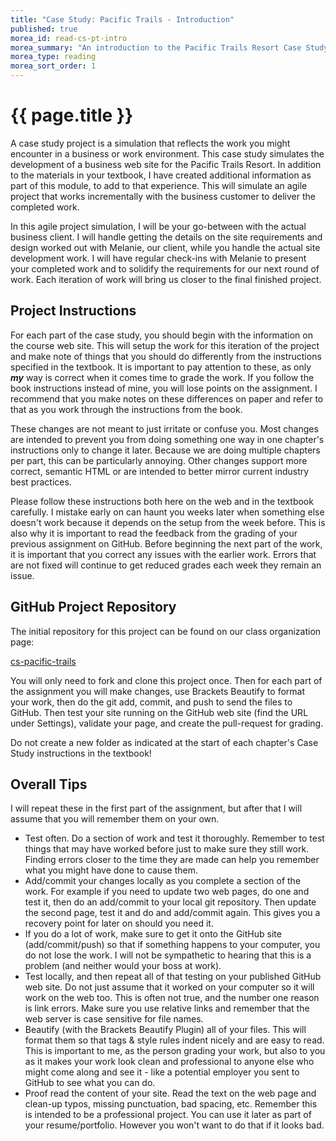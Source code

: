 ```yaml
---
title: "Case Study: Pacific Trails - Introduction"
published: true
morea_id: read-cs-pt-intro
morea_summary: "An introduction to the Pacific Trails Resort Case Study."
morea_type: reading
morea_sort_order: 1
---
```


# {{ page.title }}
A case study project is a simulation that reflects the work you might encounter in a business or work environment.  This case study simulates the development of a business web site for the Pacific Trails Resort.  In addition to the materials in your textbook, I have created additional information as part of this module, to add to that experience.  This will simulate an agile project that works incrementally with the business customer to deliver the completed work.  

In this agile project simulation, I will be your go-between with the actual business client.  I will handle getting the details on the site requirements and design worked out with Melanie, our client, while you handle the actual site development work. I will have regular check-ins with Melanie to present your completed work and to solidify the requirements for our next round of work. Each iteration of work will bring us closer to the final finished project.

## Project Instructions
For each part of the case study, you should begin with the information on the course web site.  This will setup the work for this iteration of the project and make note of things that you should do differently from the instructions specified in the textbook. It is important to pay attention to these, as only *__my__* way is correct when it comes time to grade the work.  If you follow the book instructions instead of mine, you will lose points on the assignment. I recommend that you make notes on these differences on paper and refer to that as you work through the instructions from the book.

These changes are not meant to just irritate or confuse you. Most changes are intended to prevent you from doing something one way in one chapter's instructions only to change it later. Because we are doing multiple chapters per part, this can be particularly annoying.  Other changes support more correct, semantic HTML or are intended to better mirror current industry best practices.

Please follow these instructions both here on the web and in the textbook carefully.  I mistake early on can haunt you weeks later when something else doesn't work because it depends on the setup from the week before. This is also why it is important to read the feedback from the grading of your previous assignment on GitHub. Before beginning the next part of the work, it is important that you correct any issues with the earlier work.  Errors that are not fixed will continue to get reduced grades each week they remain an issue.

## GitHub Project Repository
The initial repository for this project can be found on our class organization page:

[cs-pacific-trails](https://github.com/htc-ccis1301/cs-pacific-trails)

You will only need to fork and clone this project once.  Then for each part of the assignment you will make changes, use Brackets Beautify to format your work, then do the git add, commit, and push to send the files to GitHub.  Then test your site running on the GitHub web site (find the URL under Settings), validate your page, and create the pull-request for grading.

Do not create a new folder as indicated at the start of each chapter's Case Study instructions in the textbook!

## Overall Tips
I will repeat these in the first part of the assignment, but after that I will assume that you will remember them on your own.  

- Test often.  Do a section of work and test it thoroughly.  Remember to test things that may have worked before just to make sure they still work. Finding errors closer to the time they are made can help you remember what you might have done to cause them.
- Add/commit your changes locally as you complete a section of the work.  For example if you need to update two web pages, do one and test it, then do an add/commit to your local git repository.  Then update the second page, test it and do and add/commit again.  This gives you a recovery point for later on should you need it.
- If you do a lot of work, make sure to get it onto the GitHub site (add/commit/push) so that if something happens to your computer, you do not lose the work.  I will not be sympathetic to hearing that this is a problem (and neither would your boss at work).
- Test locally, and then repeat all of that testing on your published GitHub web site.  Do not just assume that it worked on your computer so it will work on the web too.  This is often not true, and the number one reason is link errors.  Make sure you use relative links and remember that the web server is case sensitive for file names.
- Beautify (with the Brackets Beautify Plugin) all of your files.  This will format them so that tags & style rules indent nicely and are easy to read.  This is important to me, as the person grading your work, but also to you as it makes your work look clean and professional to anyone else who might come along and see it - like a potential employer you sent to GitHub to see what you can do.
- Proof read the content of your site.  Read the text on the web page and clean-up typos, missing punctuation, bad spacing, etc.  Remember this is intended to be a professional project.  You can use it later as part of your resume/portfolio.  However you won't want to do that if it looks bad.
